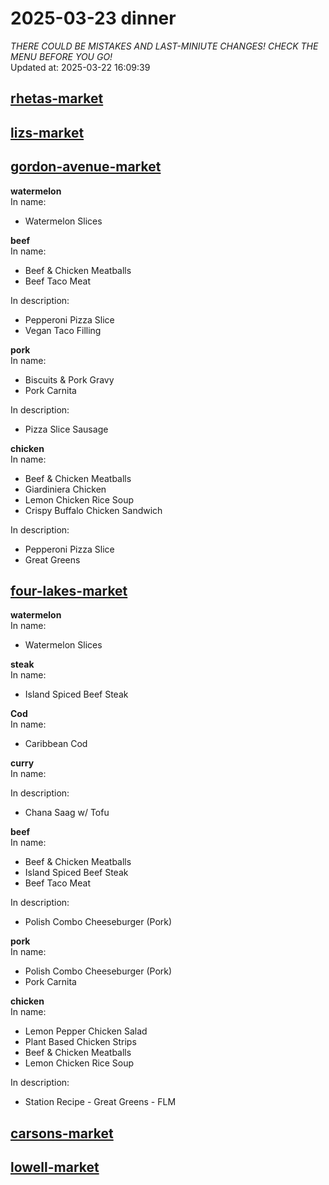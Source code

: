 # 2025-03-23 dinner  
*THERE COULD BE MISTAKES AND LAST-MINIUTE CHANGES! CHECK THE MENU BEFORE YOU GO!*  
Updated at: 2025-03-22 16:09:39  
## [rhetas-market](https://wisc-housingdining.nutrislice.com/menu/rhetas-market/dinner/2025-03-23)  
## [lizs-market](https://wisc-housingdining.nutrislice.com/menu/lizs-market/dinner/2025-03-23)  
## [gordon-avenue-market](https://wisc-housingdining.nutrislice.com/menu/gordon-avenue-market/dinner/2025-03-23)  
**watermelon**  
In name:   
 - Watermelon Slices  
  
**beef**  
In name:   
 - Beef & Chicken Meatballs  
 - Beef Taco Meat  
  
In description:   
 - Pepperoni Pizza Slice  
 - Vegan Taco Filling  
  
**pork**  
In name:   
 - Biscuits & Pork Gravy  
 - Pork Carnita  
  
In description:   
 - Pizza Slice Sausage  
  
**chicken**  
In name:   
 - Beef & Chicken Meatballs  
 - Giardiniera Chicken  
 - Lemon Chicken Rice Soup  
 - Crispy Buffalo Chicken Sandwich  
  
In description:   
 - Pepperoni Pizza Slice  
 - Great Greens  
  
## [four-lakes-market](https://wisc-housingdining.nutrislice.com/menu/four-lakes-market/dinner/2025-03-23)  
**watermelon**  
In name:   
 - Watermelon Slices  
  
**steak**  
In name:   
 - Island Spiced Beef Steak  
  
**Cod**  
In name:   
 - Caribbean Cod  
  
**curry**  
In name:   
  
In description:   
 - Chana Saag w/ Tofu  
  
**beef**  
In name:   
 - Beef & Chicken Meatballs  
 - Island Spiced Beef Steak  
 - Beef Taco Meat  
  
In description:   
 - Polish Combo Cheeseburger (Pork)  
  
**pork**  
In name:   
 - Polish Combo Cheeseburger (Pork)  
 - Pork Carnita  
  
**chicken**  
In name:   
 - Lemon Pepper Chicken Salad  
 - Plant Based Chicken Strips  
 - Beef & Chicken Meatballs  
 - Lemon Chicken Rice Soup  
  
In description:   
 - Station Recipe - Great Greens - FLM  
  
## [carsons-market](https://wisc-housingdining.nutrislice.com/menu/carsons-market/dinner/2025-03-23)  
## [lowell-market](https://wisc-housingdining.nutrislice.com/menu/lowell-market/dinner/2025-03-23)  
  
